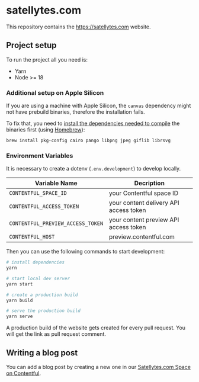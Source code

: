 # satellytes.com

This repository contains the https://satellytes.com website.

## Project setup

To run the project all you need is:

- Yarn
- Node >= 18

### Additional setup on Apple Silicon

If you are using a machine with Apple Silicon, the `canvas` dependency might not have prebuild binaries, therefore the installation fails.

To fix that, you need to [install the dependencies needed to compile](https://github.com/Automattic/node-canvas#compiling) the binaries first (using [Homebrew](https://brew.sh)):

```bash
brew install pkg-config cairo pango libpng jpeg giflib librsvg
```

### Environment Variables

It is necessary to create a dotenv (`.env.development`) to develop locally.

| Variable Name                     | Decription                              |
|-----------------------------------|-----------------------------------------|
| `CONTENTFUL_SPACE_ID`             | your Contentful space ID                |
| `CONTENTFUL_ACCESS_TOKEN`         | your  content delivery API access token |
| `CONTENTFUL_PREVIEW_ACCESS_TOKEN` | your  content preview API access token  |
| `CONTENTFUL_HOST`                 | preview.contentful.com                  |

Then you can use the following commands to start development:

```sh
# install dependencies
yarn

# start local dev server
yarn start

# create a production build
yarn build

# serve the production build
yarn serve
```

A production build of the website gets created for every pull request. You will get the link as pull request comment.


## Writing a blog post

You can add a blog post by creating a new one in our [Satellytes.com Space on Contentful](https://app.contentful.com/).